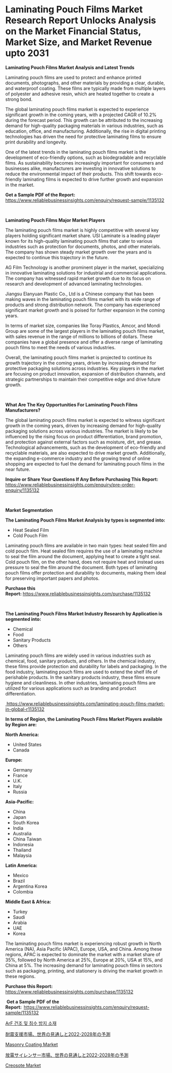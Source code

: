 <p><h1>Laminating Pouch Films Market Research Report Unlocks Analysis on the Market Financial Status, Market Size, and Market Revenue upto 2031</h1></p><p><strong>Laminating Pouch Films Market Analysis and Latest Trends</strong></p>
<p><p>Laminating pouch films are used to protect and enhance printed documents, photographs, and other materials by providing a clear, durable, and waterproof coating. These films are typically made from multiple layers of polyester and adhesive resin, which are heated together to create a strong bond.</p><p>The global laminating pouch films market is expected to experience significant growth in the coming years, with a projected CAGR of 10.2% during the forecast period. This growth can be attributed to the increasing demand for high-quality packaging materials in various industries, such as education, office, and manufacturing. Additionally, the rise in digital printing technologies has driven the need for protective laminating films to ensure print durability and longevity.</p><p>One of the latest trends in the laminating pouch films market is the development of eco-friendly options, such as biodegradable and recyclable films. As sustainability becomes increasingly important for consumers and businesses alike, manufacturers are investing in innovative solutions to reduce the environmental impact of their products. This shift towards eco-friendly laminating films is expected to drive further growth and expansion in the market.</p></p>
<p><strong>Get a Sample PDF of the Report:&nbsp;</strong> <a href="https://www.reliablebusinessinsights.com/enquiry/request-sample/1135132">https://www.reliablebusinessinsights.com/enquiry/request-sample/1135132</a></p>
<p>&nbsp;</p>
<p><strong>Laminating Pouch Films Major Market Players</strong></p>
<p><p>The laminating pouch films market is highly competitive with several key players holding significant market share. USI Laminate is a leading player known for its high-quality laminating pouch films that cater to various industries such as protection for documents, photos, and other materials. The company has shown steady market growth over the years and is expected to continue this trajectory in the future.</p><p>AG Film Technology is another prominent player in the market, specializing in innovative laminating solutions for industrial and commercial applications. The company has witnessed rapid market growth due to its focus on research and development of advanced laminating technologies.</p><p>Jiangsu Elanyuan Plastic Co., Ltd is a Chinese company that has been making waves in the laminating pouch films market with its wide range of products and strong distribution network. The company has experienced significant market growth and is poised for further expansion in the coming years.</p><p>In terms of market size, companies like Toray Plastics, Amcor, and Mondi Group are some of the largest players in the laminating pouch films market, with sales revenue in the range of millions to billions of dollars. These companies have a global presence and offer a diverse range of laminating pouch films to meet the needs of various industries.</p><p>Overall, the laminating pouch films market is projected to continue its growth trajectory in the coming years, driven by increasing demand for protective packaging solutions across industries. Key players in the market are focusing on product innovation, expansion of distribution channels, and strategic partnerships to maintain their competitive edge and drive future growth.</p></p>
<p>&nbsp;</p>
<p><strong>What Are The Key Opportunities For Laminating Pouch Films Manufacturers?</strong></p>
<p><p>The global laminating pouch films market is expected to witness significant growth in the coming years, driven by increasing demand for high-quality packaging solutions across various industries. The market is likely to be influenced by the rising focus on product differentiation, brand promotion, and protection against external factors such as moisture, dirt, and grease. Technological advancements, such as the development of eco-friendly and recyclable materials, are also expected to drive market growth. Additionally, the expanding e-commerce industry and the growing trend of online shopping are expected to fuel the demand for laminating pouch films in the near future.</p></p>
<p><strong>Inquire or Share Your Questions If Any Before Purchasing This Report:</strong> <a href="https://www.reliablebusinessinsights.com/enquiry/pre-order-enquiry/1135132">https://www.reliablebusinessinsights.com/enquiry/pre-order-enquiry/1135132</a></p>
<p>&nbsp;</p>
<p><strong>Market Segmentation</strong></p>
<p><strong>The Laminating Pouch Films Market Analysis by types is segmented into:</strong></p>
<p><ul><li>Heat Sealed Film</li><li>Cold Pouch Film</li></ul></p>
<p><p>Laminating pouch films are available in two main types: heat sealed film and cold pouch film. Heat sealed film requires the use of a laminating machine to seal the film around the document, applying heat to create a tight seal. Cold pouch film, on the other hand, does not require heat and instead uses pressure to seal the film around the document. Both types of laminating pouch films offer protection and durability to documents, making them ideal for preserving important papers and photos.</p></p>
<p><strong>Purchase this Report:&nbsp;</strong><a href="https://www.reliablebusinessinsights.com/purchase/1135132">https://www.reliablebusinessinsights.com/purchase/1135132</a></p>
<p>&nbsp;</p>
<p><strong>The Laminating Pouch Films Market Industry Research by Application is segmented into:</strong></p>
<p><ul><li>Chemical</li><li>Food</li><li>Sanitary Products</li><li>Others</li></ul></p>
<p><p>Laminating pouch films are widely used in various industries such as chemical, food, sanitary products, and others. In the chemical industry, these films provide protection and durability for labels and packaging. In the food industry, laminating pouch films are used to extend the shelf life of perishable products. In the sanitary products industry, these films ensure hygiene and cleanliness. In other industries, laminating pouch films are utilized for various applications such as branding and product differentiation.</p></p>
<p><a href="https://www.reliablebusinessinsights.com/laminating-pouch-films-market-in-global-r1135132">&nbsp;https://www.reliablebusinessinsights.com/laminating-pouch-films-market-in-global-r1135132</a></p>
<p><strong>In terms of Region, the Laminating Pouch Films Market Players available by Region are:</strong></p>
<p>
    <p> <strong> North America: </strong>
        <ul>
            <li>United States</li>
            <li>Canada</li>
        </ul>
        </p> 
    <p> <strong> Europe: </strong>
        <ul>
            <li>Germany</li>
            <li>France</li>
            <li>U.K.</li>
            <li>Italy</li>
            <li>Russia</li>
        </ul>
        </p> 
    <p> <strong> Asia-Pacific: </strong>
        <ul>
            <li>China</li>
            <li>Japan</li>
            <li>South Korea</li>
            <li>India</li>
            <li>Australia</li>
            <li>China Taiwan</li>
            <li>Indonesia</li>
            <li>Thailand</li>
            <li>Malaysia</li>
        </ul>
        </p> 
    <p> <strong> Latin America: </strong>
        <ul>
            <li>Mexico</li>
            <li>Brazil</li>
            <li>Argentina Korea</li>
            <li>Colombia</li>
        </ul>
        </p> 
    <p> <strong> Middle East & Africa: </strong>
        <ul>
            <li>Turkey</li>
            <li>Saudi</li>
            <li>Arabia</li>
            <li>UAE</li>
            <li>Korea</li>
        </ul>
    </p>
    </p>
<p><p>The laminating pouch films market is experiencing robust growth in North America (NA), Asia Pacific (APAC), Europe, USA, and China. Among these regions, APAC is expected to dominate the market with a market share of 35%, followed by North America at 25%, Europe at 20%, USA at 15%, and China at 5%. The increasing demand for laminating pouch films in sectors such as packaging, printing, and stationery is driving the market growth in these regions.</p></p>
<p><strong>Purchase this Report: </strong><a href="https://www.reliablebusinessinsights.com/purchase/1135132">https://www.reliablebusinessinsights.com/purchase/1135132</a></p>
<p>&nbsp;<strong>Get a Sample PDF of the Report:&nbsp;&nbsp;</strong><a href="https://www.reliablebusinessinsights.com/enquiry/request-sample/1135132">https://www.reliablebusinessinsights.com/enquiry/request-sample/1135132</a></p>
<p><strong></strong></p>
<p><p><a href="https://medium.com/@hermanokutneva7878567/2031%EB%85%84%EA%B9%8C%EC%A7%80-%EC%98%88%EC%B8%A1%EB%90%98%EB%8A%94-%EA%B8%80%EB%A1%9C%EB%B2%8C-arf-%EA%B1%B4%EC%A1%B0-%EB%B0%8F-%EC%9E%A0%EC%88%98-%EC%A0%80%ED%95%AD-%EC%86%8C%EC%9E%AC-%EC%8B%9C%EC%9E%A5-%EB%B2%94%EC%9C%84-%EB%B0%8F-%EA%B8%89%EC%86%8D%ED%95%9C-%EC%84%B1%EC%9E%A5%EC%9D%84-%EC%9C%84%ED%95%9C-%EA%B9%8A%EC%9D%B4%EC%9E%88%EB%8A%94-%EB%B6%84%EC%84%9D%EC%97%90-%EB%8C%80%ED%95%B4-%EC%95%8C%EC%95%84%EB%B3%B4%EA%B2%A0%EC%8A%B5%EB%8B%88%EB%8B%A4-a1068b932e89">ArF 건조 및 침수 방지 소재</a></p><p><a href="https://github.com/RaeJenkins1952/Market-Research-Report-List-1/blob/main/4644413131421.md">耐震支援市場、世界の見通しと2022-2028年の予測</a></p><p><a href="https://github.com/castoriffic/Market-Research-Report-List-5/blob/main/masonry-coating-market.md">Masonry Coating Market</a></p><p><a href="https://github.com/TysonKub/Market-Research-Report-List-1/blob/main/8755633131422.md">放電サイレンサー市場、世界の見通しと2022-2028年の予測</a></p><p><a href="https://github.com/yoshih12/Market-Research-Report-List-3/blob/main/creosote-market.md">Creosote Market</a></p></p>